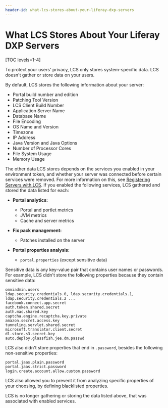 ```yaml
---
header-id: what-lcs-stores-about-your-liferay-dxp-servers
---
```


# What LCS Stores About Your Liferay DXP Servers

[TOC levels=1-4]

To protect your users' privacy, LCS only stores system-specific data. LCS
doesn't gather or store data on your users. 

By default, LCS stores the following information about your server:

-   Portal build number and edition
-   Patching Tool Version
-   LCS Client Build Number 
-   Application Server Name
-   Database Name
-   File Encoding
-   OS Name and Version
-   Timezone
-   IP Address
-   Java Version and Java Options
-   Number of Processor Cores
-   File System Usage
-   Memory Usage 

The other data LCS stores depends on the services you enabled in your environment 
token, and whether your server was connected before certain services were removed. For more information on this, see 
[Registering Servers with LCS](/docs/7-2/deploy/-/knowledge_base/d/activating-your-liferay-dxp-server-with-lcs).
If you enabled the following services, LCS gathered and stored the data listed
for each: 

-   **Portal analytics:** 

    -   Portal and portlet metrics
    -   JVM metrics
    -   Cache and server metrics 

-   **Fix pack management:**

    -   Patches installed on the server 

-   **Portal properties analysis:** 

    -   `portal.properties` (except sensitive data) 

Sensitive data is any key-value pair that contains user names or passwords. For
example, LCS didn't store the following properties because they contain
sensitive data: 

    omniadmin.users
    ldap.security.credentials.0, ldap.security.credentials.1, ldap.security.credentials.2 ...
    facebook.connect.app.secret
    auth.token.shared.secret
    auth.mac.shared.key
    captcha.engine.recaptcha.key.private
    amazon.secret.access.key
    tunneling.servlet.shared.secret
    microsoft.translator.client.secret
    dl.store.s3.secret.key
    auto.deploy.glassfish.jee.dm.passwd

LCS also didn't store properties that end in `.password`, besides the following 
non-sensitive properties: 

    portal.jaas.plain.password
    portal.jaas.strict.password
    login.create.account.allow.custom.password

LCS also allowed you to prevent it from analyzing specific properties of your 
choosing, by defining blacklisted properties.

LCS is no longer gathering or storing the data listed above, that was associated with enabled services.
